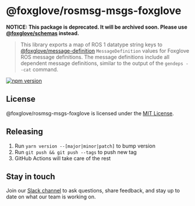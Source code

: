 # @foxglove/rosmsg-msgs-foxglove

**NOTICE: This package is deprecated. It will be archived soon. Please use [@foxglove/schemas](https://github.com/foxglove/schemas) instead.**

> This library exports a map of ROS 1 datatype string keys to [@foxglove/message-definition](https://github.com/foxglove/message-definition) `MessageDefinition` values for Foxglove ROS message definitions. The message definitions include all dependent message definitions, similar to the output of the `gendeps --cat` command.

[![npm version](https://img.shields.io/npm/v/@foxglove/rosmsg-msgs-foxglove.svg?style=flat)](https://www.npmjs.com/package/@foxglove/rosmsg-msgs-foxglove)

## License

@foxglove/rosmsg-msgs-foxglove is licensed under the [MIT License](https://opensource.org/licenses/MIT).

## Releasing

1. Run `yarn version --[major|minor|patch]` to bump version
2. Run `git push && git push --tags` to push new tag
3. GitHub Actions will take care of the rest

## Stay in touch

Join our [Slack channel](https://foxglove.dev/slack) to ask questions, share feedback, and stay up to date on what our team is working on.
